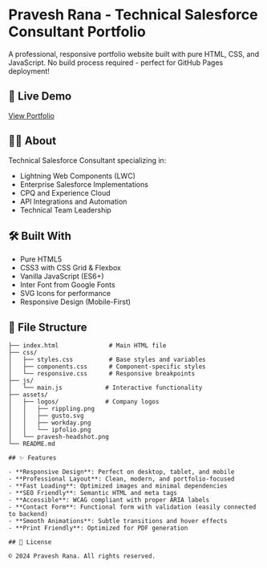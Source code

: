 # Pravesh Rana - Technical Salesforce Consultant Portfolio

A professional, responsive portfolio website built with pure HTML, CSS, and JavaScript. No build process required - perfect for GitHub Pages deployment!

## 🚀 Live Demo
[View Portfolio](https://pravesh242.github.io/prPortfolio)

## 👨‍💻 About
Technical Salesforce Consultant specializing in:
- Lightning Web Components (LWC)
- Enterprise Salesforce Implementations  
- CPQ and Experience Cloud
- API Integrations and Automation
- Technical Team Leadership

## 🛠️ Built With
- Pure HTML5
- CSS3 with CSS Grid & Flexbox
- Vanilla JavaScript (ES6+)
- Inter Font from Google Fonts
- SVG Icons for performance
- Responsive Design (Mobile-First)

## 📁 File Structure
```
├── index.html              # Main HTML file
├── css/
│   ├── styles.css          # Base styles and variables
│   ├── components.css      # Component-specific styles
│   └── responsive.css      # Responsive breakpoints
├── js/
│   └── main.js            # Interactive functionality
├── assets/
│   ├── logos/             # Company logos
│   │   ├── rippling.png
│   │   ├── gusto.svg
│   │   ├── workday.png
│   │   └── ipfolio.png
│   └── pravesh-headshot.png
└── README.md

## ✨ Features

- **Responsive Design**: Perfect on desktop, tablet, and mobile
- **Professional Layout**: Clean, modern, and portfolio-focused
- **Fast Loading**: Optimized images and minimal dependencies
- **SEO Friendly**: Semantic HTML and meta tags
- **Accessible**: WCAG compliant with proper ARIA labels
- **Contact Form**: Functional form with validation (easily connected to backend)
- **Smooth Animations**: Subtle transitions and hover effects
- **Print Friendly**: Optimized for PDF generation

## 📝 License

© 2024 Pravesh Rana. All rights reserved.


